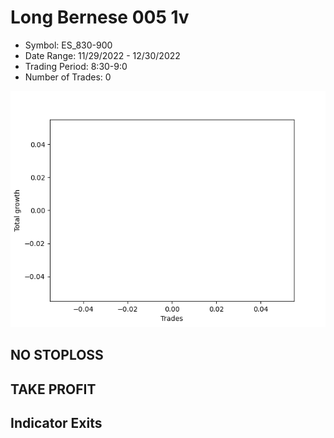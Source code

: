 # Long Bernese 005 1v 
- Symbol: ES_830-900
- Date Range: 11/29/2022 - 12/30/2022
- Trading Period: 8:30-9:0
- Number of Trades: 0

![Plot](LongBernese0051vES_830-900.png)
## NO STOPLOSS














## TAKE PROFIT











## Indicator Exits

